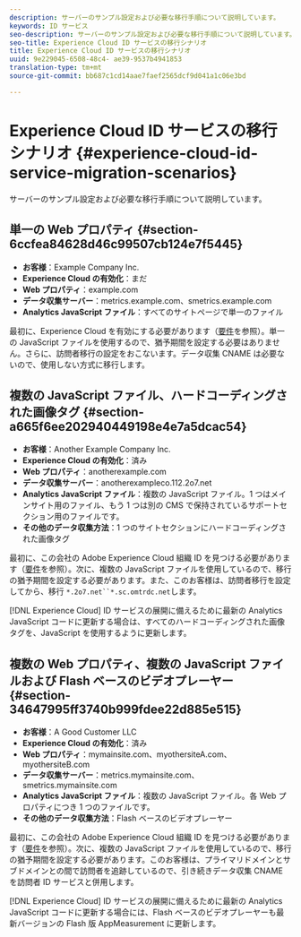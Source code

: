 ```yaml
---
description: サーバーのサンプル設定および必要な移行手順について説明しています。
keywords: ID サービス
seo-description: サーバーのサンプル設定および必要な移行手順について説明しています。
seo-title: Experience Cloud ID サービスの移行シナリオ
title: Experience Cloud ID サービスの移行シナリオ
uuid: 9e229045-6508-48c4- ae39-9537b4941853
translation-type: tm+mt
source-git-commit: bb687c1cd14aae7faef2565dcf9d041a1c06e3bd

---
```



# Experience Cloud ID サービスの移行シナリオ {#experience-cloud-id-service-migration-scenarios}

サーバーのサンプル設定および必要な移行手順について説明しています。

## 単一の Web プロパティ {#section-6ccfea84628d46c99507cb124e7f5445}

* **お客様**：Example Company Inc.
* **Experience Cloud の有効化**：まだ
* **Web プロパティ**：example.com
* **データ収集サーバー**：metrics.example.com、smetrics.example.com
* **Analytics JavaScript ファイル**：すべてのサイトページで単一のファイル

最初に、Experience Cloud を有効にする必要があります（[要件](../../mcvid-reference/mcvid-requirements.md)を参照）。単一の JavaScript ファイルを使用するので、猶予期間を設定する必要はありません。さらに、訪問者移行の設定をおこないます。データ収集 CNAME は必要ないので、使用しない方式に移行します。

## 複数の JavaScript ファイル、ハードコーディングされた画像タグ {#section-a665f6ee202940449198e4e7a5dcac54}

* **お客様**：Another Example Company Inc.
* **Experience Cloud の有効化**：済み
* **Web プロパティ**：anotherexample.com
* **データ収集サーバー**：anotherexampleco.112.2o7.net
* **Analytics JavaScript ファイル**：複数の JavaScript ファイル。1 つはメインサイト用のファイル、もう 1 つは別の CMS で保持されているサポートセクション用のファイルです。
* **その他のデータ収集方法**：1 つのサイトセクションにハードコーディングされた画像タグ

最初に、この会社の Adobe Experience Cloud 組織 ID を見つける必要があります（[要件](../../mcvid-reference/mcvid-requirements.md)を参照）。次に、複数の JavaScript ファイルを使用しているので、移行の猶予期間を設定する必要があります。また、このお客様は、訪問者移行を設定してから、移行 `*.2o7.net``*.sc.omtrdc.net`します。

[!DNL Experience Cloud] ID サービスの展開に備えるために最新の Analytics JavaScript コードに更新する場合は、すべてのハードコーディングされた画像タグを、JavaScript を使用するように更新します。

## 複数の Web プロパティ、複数の JavaScript ファイルおよび Flash ベースのビデオプレーヤー {#section-34647995ff3740b999fdee22d885e515}

* **お客様**：A Good Customer LLC
* **Experience Cloud の有効化**：済み
* **Web プロパティ**：mymainsite.com、myothersiteA.com、myothersiteB.com
* **データ収集サーバー**：metrics.mymainsite.com、smetrics.mymainsite.com
* **Analytics JavaScript ファイル**：複数の JavaScript ファイル。各 Web プロパティにつき 1 つのファイルです。
* **その他のデータ収集方法**：Flash ベースのビデオプレーヤー

最初に、この会社の Adobe Experience Cloud 組織 ID を見つける必要があります（[要件](../../mcvid-reference/mcvid-requirements.md)を参照）。次に、複数の JavaScript ファイルを使用しているので、移行の猶予期間を設定する必要があります。このお客様は、プライマリドメインとサブドメインとの間で訪問者を追跡しているので、引き続きデータ収集 CNAME を訪問者 ID サービスと併用します。

[!DNL Experience Cloud] ID サービスの展開に備えるために最新の Analytics JavaScript コードに更新する場合には、Flash ベースのビデオプレーヤーも最新バージョンの Flash 版 AppMeasurement に更新します。
